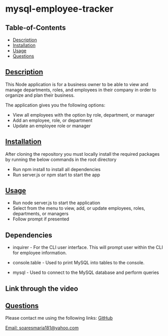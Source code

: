 # mysql-employee-tracker
            
## Table-of-Contents
* [Description](#description)
* [Installation](#installation)
* [Usage](#usage)
* [Questions](#questions)
    
## [Description](#table-of-contents)
This Node application is for a business owner to be able to view and manage departments, roles, and employees in their company in order to organize and plan their business.

The application gives you the following options:

* View all employees with the option by role, department, or manager
* Add an employee, role, or department
* Update an employee role or manager

## [Installation](#table-of-contents)
After cloning the repository you must locally install the required packages by running the below commands in the root directory 
* Run npm install to install all dependencies
* Run server.js or npm start to start the app

## [Usage](#table-of-contents)
* Run node server.js to start the application
* Select from the menu to view, add, or update employees, roles, departments, or managers
* Follow prompt if presented
          
## Dependencies

* inquirer - For the CLI user interface. This will prompt user within the CLI for employee information.

* console.table - Used to print MySQL into tables to the console.

* mysql - Used to connect to the MySQL database and perform queries

## Link through the video

## [Questions](#table-of-contents)
Please contact me using the following links:
[GitHub](https://github.com/soaresmaria)

[Email: soaresmaria181@yahoo.com](mailto:soaresmaria181@yahoo.com)
  
